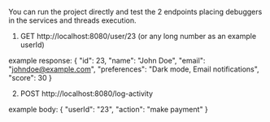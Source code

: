 You can run the project directly and test the 2 endpoints placing debuggers in the services and threads execution.

1. GET http://localhost:8080/user/23 (or any long number as an example userId)

example response:
{
    "id": 23,
    "name": "John Doe",
    "email": "johndoe@example.com",
    "preferences": "Dark mode, Email notifications",
    "score": 30
}

2. POST http://localhost:8080/log-activity

example body:
{
   "userId": "23",
   "action": "make payment"
}

